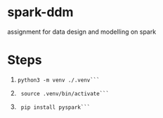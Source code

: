 # spark-ddm
assignment for data design and modelling on spark

# Steps
1. ```shell 
   python3 -m venv ./.venv```
2. ```shell 
    source .venv/bin/activate```
3. ```shell
    pip install pyspark```